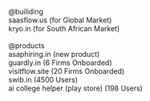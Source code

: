 @builiding
<br />
saasflow.us (for Global Market) 
<br />
kryo.in (for South African Market)
<br />
<br />
@products
<br />
asaphiring.in (new product)
<br />
guardly.in (6 Firms Onboarded)
<br />
visitflow.site (20 Firms Onboarded)
<br />
swib.in (4500 Users)
<br />
ai college helper (play store) (198 Users)


